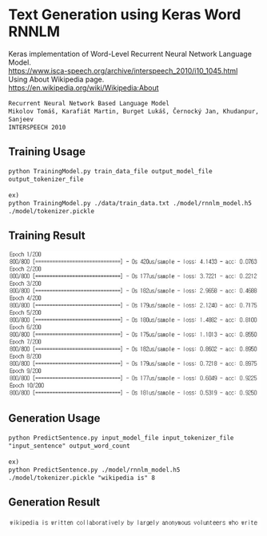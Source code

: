 Text Generation using Keras Word RNNLM
===========================================

Keras implementation of Word-Level Recurrent Neural Network Language Model.  
https://www.isca-speech.org/archive/interspeech_2010/i10_1045.html  
Using About Wikipedia page.  
https://en.wikipedia.org/wiki/Wikipedia:About
	
    Recurrent Neural Network Based Language Model
    Mikolov Tomáš, Karafiát Martin, Burget Lukáš, Černocký Jan, Khudanpur, Sanjeev
    INTERSPEECH 2010

Training Usage
-----

    python TrainingModel.py train_data_file output_model_file output_tokenizer_file

    ex)
    python TrainingModel.py ./data/train_data.txt ./model/rnnlm_model.h5 ./model/tokenizer.pickle

Training Result
-----

![train_result.jpg](./example/train_result.jpg)

Generation Usage
-----

    python PredictSentence.py input_model_file input_tokenizer_file "input_sentence" output_word_count

    ex)
    python PredictSentence.py ./model/rnnlm_model.h5 ./model/tokenizer.pickle "wikipedia is" 8

Generation Result
-----

![generation_result.jpg](./example/generation_result.jpg)